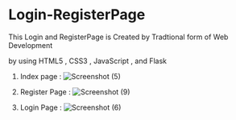 # Login-RegisterPage

This Login and RegisterPage is Created by Tradtional form of Web Development 

by using HTML5 , CSS3 , JavaScript , and Flask 

1. Index page : 
        ![Screenshot (5)](https://github.com/MohamedAnsar37/Login-RegisterPage/assets/133519687/b96f9984-7454-48e1-9f24-adf4d674564d)

2. Register Page : 
        ![Screenshot (9)](https://github.com/MohamedAnsar37/Login-RegisterPage/assets/133519687/d9ac04d5-6575-427d-afcb-b64c3459a9ed)

3. Login  Page : 
        ![Screenshot (6)](https://github.com/MohamedAnsar37/Login-RegisterPage/assets/133519687/aea68a24-d86b-4aee-b074-953533b60700)
